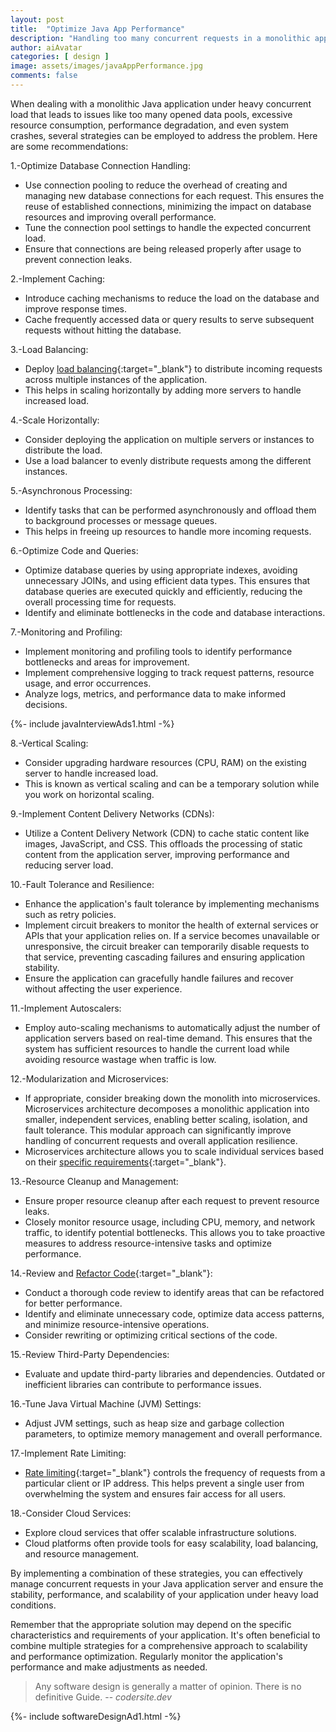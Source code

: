 ```yaml
---
layout: post
title:  "Optimize Java App Performance"
description: "Handling too many concurrent requests in a monolithic application on a Java Application Server can be challenging"
author: aiAvatar
categories: [ design ]
image: assets/images/javaAppPerformance.jpg
comments: false
---
```


When dealing with a monolithic Java application under heavy concurrent load that leads to issues like too many opened data pools, excessive resource consumption, performance degradation, and even system crashes, several strategies can be employed to address the problem. Here are some recommendations:

1.-Optimize Database Connection Handling:

- Use connection pooling to reduce the overhead of creating and managing new database connections for each request. This ensures the reuse of established connections, minimizing the impact on database resources and improving overall performance.
- Tune the connection pool settings to handle the expected concurrent load.
- Ensure that connections are being released properly after usage to prevent connection leaks.

2.-Implement Caching:

- Introduce caching mechanisms to reduce the load on the database and improve response times.
- Cache frequently accessed data or query results to serve subsequent requests without hitting the database.

3.-Load Balancing:

- Deploy [load balancing](https://codersite.dev/load-balancing-clustering/){:target="_blank"} to distribute incoming requests across multiple instances of the application.
- This helps in scaling horizontally by adding more servers to handle increased load.

4.-Scale Horizontally:

- Consider deploying the application on multiple servers or instances to distribute the load.
- Use a load balancer to evenly distribute requests among the different instances.

5.-Asynchronous Processing:

- Identify tasks that can be performed asynchronously and offload them to background processes or message queues.
- This helps in freeing up resources to handle more incoming requests.

6.-Optimize Code and Queries:

- Optimize database queries by using appropriate indexes, avoiding unnecessary JOINs, and using efficient data types. This ensures that database queries are executed quickly and efficiently, reducing the overall processing time for requests.
- Identify and eliminate bottlenecks in the code and database interactions.

7.-Monitoring and Profiling:

- Implement monitoring and profiling tools to identify performance bottlenecks and areas for improvement.
- Implement comprehensive logging to track request patterns, resource usage, and error occurrences.
- Analyze logs, metrics, and performance data to make informed decisions.

<div>
{%- include javaInterviewAds1.html -%}
</div>

8.-Vertical Scaling:

- Consider upgrading hardware resources (CPU, RAM) on the existing server to handle increased load.
- This is known as vertical scaling and can be a temporary solution while you work on horizontal scaling.

9.-Implement Content Delivery Networks (CDNs):

- Utilize a Content Delivery Network (CDN) to cache static content like images, JavaScript, and CSS. This offloads the processing of static content from the application server, improving performance and reducing server load.

10.-Fault Tolerance and Resilience:

- Enhance the application's fault tolerance by implementing mechanisms such as retry policies.
- Implement circuit breakers to monitor the health of external services or APIs that your application relies on. If a service becomes unavailable or unresponsive, the circuit breaker can temporarily disable requests to that service, preventing cascading failures and ensuring application stability.
- Ensure the application can gracefully handle failures and recover without affecting the user experience.

11.-Implement Autoscalers:

- Employ auto-scaling mechanisms to automatically adjust the number of application servers based on real-time demand. This ensures that the system has sufficient resources to handle the current load while avoiding resource wastage when traffic is low.

12.-Modularization and Microservices:

- If appropriate, consider breaking down the monolith into microservices. Microservices architecture decomposes a monolithic application into smaller, independent services, enabling better scaling, isolation, and fault tolerance. This modular approach can significantly improve handling of concurrent requests and overall application resilience.
- Microservices architecture allows you to scale individual services based on their [specific requirements](https://codersite.dev/uml-diagrams-for-java-developers/){:target="_blank"}.

13.-Resource Cleanup and Management:

- Ensure proper resource cleanup after each request to prevent resource leaks.
- Closely monitor resource usage, including CPU, memory, and network traffic, to identify potential bottlenecks. This allows you to take proactive measures to address resource-intensive tasks and optimize performance.

14.-Review and [Refactor Code](https://codersite.dev/clean-code/){:target="_blank"}:

- Conduct a thorough code review to identify areas that can be refactored for better performance.
- Identify and eliminate unnecessary code, optimize data access patterns, and minimize resource-intensive operations.
- Consider rewriting or optimizing critical sections of the code.

15.-Review Third-Party Dependencies:

- Evaluate and update third-party libraries and dependencies. Outdated or inefficient libraries can contribute to performance issues.

16.-Tune Java Virtual Machine (JVM) Settings:

- Adjust JVM settings, such as heap size and garbage collection parameters, to optimize memory management and overall performance.

17.-Implement Rate Limiting:

- [Rate limiting](https://codersite.dev/rate-limit/){:target="_blank"} controls the frequency of requests from a particular client or IP address. This helps prevent a single user from overwhelming the system and ensures fair access for all users.

18.-Consider Cloud Services:

- Explore cloud services that offer scalable infrastructure solutions.
- Cloud platforms often provide tools for easy scalability, load balancing, and resource management.

By implementing a combination of these strategies, you can effectively manage concurrent requests in your Java application server and ensure the stability, performance, and scalability of your application under heavy load conditions.

Remember that the appropriate solution may depend on the specific characteristics and requirements of your application. It's often beneficial to combine multiple strategies for a comprehensive approach to scalability and performance optimization. Regularly monitor the application's performance and make adjustments as needed.


> Any software design is generally a matter of opinion. There is no definitive Guide. -- <cite>codersite.dev</cite>

<div>
{%- include softwareDesignAd1.html -%}
</div>